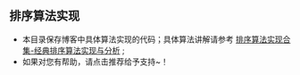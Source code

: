 <!--
 * @Author: Yaowen Xu
 * @Github: https://github.com/yaowenxu
 * @Organization: 北航系统结构研究所
 * @Date: 2020-03-27 16:04:14
 * @LastEditTime: 2020-03-27 16:13:06
 * @Description: 经典排序算法整理
 -->

## 排序算法实现
- 本目录保存博客中具体算法实现的代码；具体算法讲解请参考 [排序算法实现合集-经典排序算法实现与分析](https://www.cnblogs.com/xuyaowen/p/sort-algos.html) ;
- 如果对您有帮助，请点击推荐给予支持~！